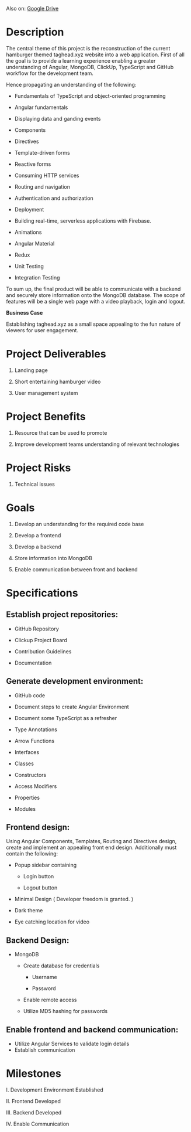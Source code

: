 Also on: [Google Drive](https://docs.google.com/document/d/1T0VlWmMwrNgY3xFbMvVE0_GwSO4H03XR2p6m4ubIRQ4/edit?usp=sharing)

# Description

The central theme of this project is the reconstruction of the current
hamburger themed taghead.xyz website into a web application. First of
all the goal is to provide a learning experience enabling a greater
understanding of Angular, MongoDB, ClickUp, TypeScript and GitHub
workflow for the development team.

Hence propagating an understanding of the following:

-   Fundamentals of TypeScript and object-oriented programming

-   Angular fundamentals

-   Displaying data and ganding events

-   Components

-   Directives

-   Template-driven forms

-   Reactive forms

-   Consuming HTTP services

-   Routing and navigation

-   Authentication and authorization

-   Deployment

-   Building real-time, serverless applications with Firebase.

-   Animations

-   Angular Material

-   Redux

-   Unit Testing

-   Integration Testing

To sum up, the final product will be able to communicate with a backend
and securely store information onto the MongoDB database. The scope of
features will be a single web page with a video playback, login and
logout.

**Business Case**

Establishing taghead.xyz as a small space appealing to the fun nature of
viewers for user engagement.

# Project Deliverables

1.  Landing page

2.  Short entertaining hamburger video

3.  User management system

# Project Benefits

1.  Resource that can be used to promote

2.  Improve development teams understanding of relevant technologies

# Project Risks

1.  Technical issues

# Goals

1.  Develop an understanding for the required code base

2.  Develop a frontend

3.  Develop a backend

4.  Store information into MongoDB

5.  Enable communication between front and backend

# Specifications

## Establish project repositories:

-   GitHub Repository

-   Clickup Project Board

-   Contribution Guidelines

-   Documentation

## Generate development environment:

-   GitHub code

-   Document steps to create Angular Environment

-   Document some TypeScript as a refresher


-   Type Annotations

-   Arrow Functions

-   Interfaces

-   Classes

-   Constructors

-   Access Modifiers

-   Properties

-   Modules

## Frontend design:

Using Angular Components, Templates, Routing and Directives design,
create and implement an appealing front end design. Additionally must
contain the following:

-   Popup sidebar containing

    -   Login button

    -   Logout button

-   Minimal Design ( Developer freedom is granted. )

-   Dark theme

-   Eye catching location for video

## Backend Design:

-   MongoDB

    -   Create database for credentials

        -   Username

        -   Password

    -   Enable remote access

    -   Utilize MD5 hashing for passwords

## Enable frontend and backend communication:

-   Utilize Angular Services to validate login details
-   Establish communication

# Milestones

I.  Development Environment Established

II. Frontend Developed

III. Backend Developed

IV. Enable Communication
